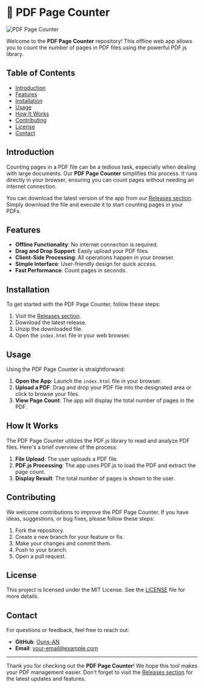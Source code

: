# 📄 PDF Page Counter

![PDF Page Counter](https://img.shields.io/badge/Download%20Now-%20%F0%9F%93%96-blue?style=flat&logo=github&logoColor=white)

Welcome to the **PDF Page Counter** repository! This offline web app allows you to count the number of pages in PDF files using the powerful PDF.js library. 

## Table of Contents

- [Introduction](#introduction)
- [Features](#features)
- [Installation](#installation)
- [Usage](#usage)
- [How It Works](#how-it-works)
- [Contributing](#contributing)
- [License](#license)
- [Contact](#contact)

## Introduction

Counting pages in a PDF file can be a tedious task, especially when dealing with large documents. Our **PDF Page Counter** simplifies this process. It runs directly in your browser, ensuring you can count pages without needing an internet connection.

You can download the latest version of the app from our [Releases section](https://github.com/Ouns-AN/pdf-page-counter/releases). Simply download the file and execute it to start counting pages in your PDFs.

## Features

- **Offline Functionality**: No internet connection is required.
- **Drag and Drop Support**: Easily upload your PDF files.
- **Client-Side Processing**: All operations happen in your browser.
- **Simple Interface**: User-friendly design for quick access.
- **Fast Performance**: Count pages in seconds.

## Installation

To get started with the PDF Page Counter, follow these steps:

1. Visit the [Releases section](https://github.com/Ouns-AN/pdf-page-counter/releases).
2. Download the latest release.
3. Unzip the downloaded file.
4. Open the `index.html` file in your web browser.

## Usage

Using the PDF Page Counter is straightforward:

1. **Open the App**: Launch the `index.html` file in your browser.
2. **Upload a PDF**: Drag and drop your PDF file into the designated area or click to browse your files.
3. **View Page Count**: The app will display the total number of pages in the PDF.

## How It Works

The PDF Page Counter utilizes the PDF.js library to read and analyze PDF files. Here's a brief overview of the process:

1. **File Upload**: The user uploads a PDF file.
2. **PDF.js Processing**: The app uses PDF.js to load the PDF and extract the page count.
3. **Display Result**: The total number of pages is shown to the user.

## Contributing

We welcome contributions to improve the PDF Page Counter. If you have ideas, suggestions, or bug fixes, please follow these steps:

1. Fork the repository.
2. Create a new branch for your feature or fix.
3. Make your changes and commit them.
4. Push to your branch.
5. Open a pull request.

## License

This project is licensed under the MIT License. See the [LICENSE](LICENSE) file for more details.

## Contact

For questions or feedback, feel free to reach out:

- **GitHub**: [Ouns-AN](https://github.com/Ouns-AN)
- **Email**: [your-email@example.com](mailto:your-email@example.com)

---

Thank you for checking out the **PDF Page Counter**! We hope this tool makes your PDF management easier. Don't forget to visit the [Releases section](https://github.com/Ouns-AN/pdf-page-counter/releases) for the latest updates and features.